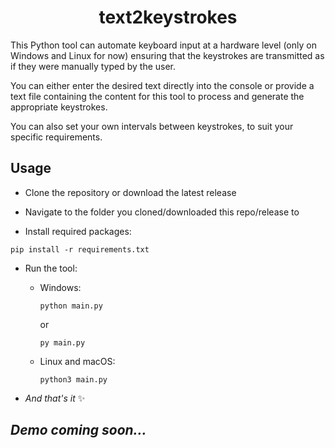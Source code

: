 <h1 align="center">text2keystrokes</h1>

This Python tool can automate keyboard input at a hardware level (only on Windows and Linux for now) ensuring that the keystrokes are transmitted as if they were manually typed by the user.

You can either enter the desired text directly into the console or provide a text file containing the content for this tool to process and generate the appropriate keystrokes.

You can also set your own intervals between keystrokes, to suit your specific requirements.

<h2>Usage</h2>

- Clone the repository or download the latest release

- Navigate to the folder you cloned/downloaded this repo/release to

- Install required packages:

```
pip install -r requirements.txt
```

- Run the tool:

    - Windows:

        ```
        python main.py
        ```

        or

        ```
        py main.py
        ```
    - Linux and macOS:
        ```
        python3 main.py
        ```

- *And that's it* ✨

<h2><em>Demo coming soon...</em></h2>
